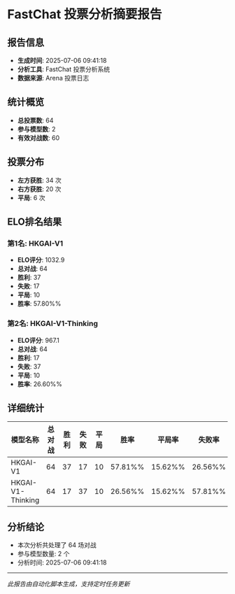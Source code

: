 # FastChat 投票分析摘要报告

## 报告信息
- **生成时间**: 2025-07-06 09:41:18
- **分析工具**: FastChat 投票分析系统
- **数据来源**: Arena 投票日志

## 统计概览
- **总投票数**: 64
- **参与模型数**: 2
- **有效对战数**: 60

## 投票分布
- **左方获胜**: 34 次
- **右方获胜**: 20 次
- **平局**: 6 次

## ELO排名结果
### 第1名: HKGAI-V1
- **ELO评分**: 1032.9
- **总对战**: 64
- **胜利**: 37
- **失败**: 17
- **平局**: 10
- **胜率**: 57.80%%

### 第2名: HKGAI-V1-Thinking
- **ELO评分**: 967.1
- **总对战**: 64
- **胜利**: 17
- **失败**: 37
- **平局**: 10
- **胜率**: 26.60%%

## 详细统计

| 模型名称 | 总对战 | 胜利 | 失败 | 平局 | 胜率 | 平局率 | 失败率 |
|---------|--------|------|------|------|------|--------|--------|
| HKGAI-V1 | 64 | 37 | 17 | 10 | 57.81%% | 15.62%% | 26.56%% |
| HKGAI-V1-Thinking | 64 | 17 | 37 | 10 | 26.56%% | 15.62%% | 57.81%% |

## 分析结论
- 本次分析共处理了 64 场对战
- 参与模型数量: 2 个
- 分析时间: 2025-07-06 09:41:18

---
*此报告由自动化脚本生成，支持定时任务更新*
